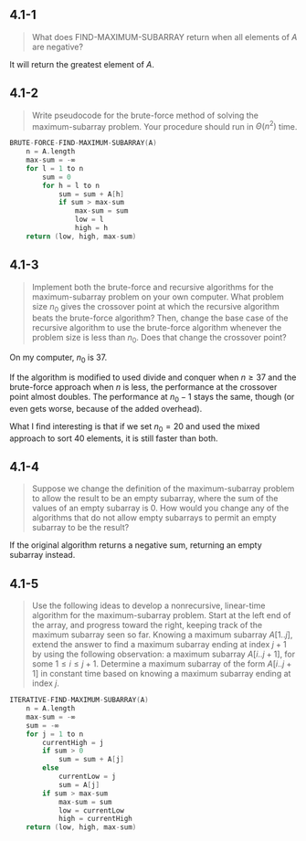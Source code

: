 ## 4.1-1

> What does $\text{FIND-MAXIMUM-SUBARRAY}$ return when all elements of $A$ are negative?

It will return the greatest element of $A$.

## 4.1-2

> Write pseudocode for the brute-force method of solving the maximum-subarray problem. Your procedure should run in $\Theta(n^2)$ time.

```cpp
BRUTE-FORCE-FIND-MAXIMUM-SUBARRAY(A)
    n = A.length
    max-sum = -∞
    for l = 1 to n
        sum = 0
        for h = l to n
            sum = sum + A[h]
            if sum > max-sum
                max-sum = sum
                low = l
                high = h
    return (low, high, max-sum)
```

## 4.1-3

> Implement both the brute-force and recursive algorithms for the maximum-subarray problem on your own computer. What problem size $n_0$ gives the crossover point at which the recursive algorithm beats the brute-force algorithm? Then, change the base case of the recursive algorithm to use the brute-force algorithm whenever the problem size is less than $n_0$. Does that change the crossover point?

On my computer, $n_0$ is $37$.

If the algorithm is modified to used divide and conquer when $n \ge 37$ and the brute-force approach when $n$ is less, the performance at the crossover point almost doubles. The performance at $n_0 - 1$ stays the same, though (or even gets worse, because of the added overhead).

What I find interesting is that if we set $n_0 = 20$ and used the mixed approach to sort $40$ elements, it is still faster than both.

## 4.1-4

> Suppose we change the definition of the maximum-subarray problem to allow the result to be an empty subarray, where the sum of the values of an empty subarray is $0$. How would you change any of the algorithms that do not allow empty subarrays to permit an empty subarray to be the result?

If the original algorithm returns a negative sum, returning an empty subarray instead.

## 4.1-5

> Use the following ideas to develop a nonrecursive, linear-time algorithm for the maximum-subarray problem. Start at the left end of the array, and progress toward the right, keeping track of the maximum subarray seen so far. Knowing a maximum subarray $A[1..j]$, extend the answer to find a maximum subarray ending at index $j + 1$ by using the following observation: a maximum subarray $A[i..j + 1]$, for some $1 \le i \le j + 1$. Determine a maximum subarray of the form $A[i..j + 1]$ in constant time based on knowing a maximum subarray ending at index $j$.

```cpp
ITERATIVE-FIND-MAXIMUM-SUBARRAY(A)
    n = A.length
    max-sum = -∞
    sum = -∞
    for j = 1 to n
        currentHigh = j
        if sum > 0
            sum = sum + A[j]
        else
            currentLow = j
            sum = A[j]
        if sum > max-sum
            max-sum = sum
            low = currentLow
            high = currentHigh
    return (low, high, max-sum)
```
